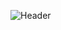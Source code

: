 ![Header](https://capsule-render.vercel.app/api?type=Waving&color=timeGradient&height=200&animation=fadeIn&section=header&text=AutoBits%20Team&fontSize=70)
